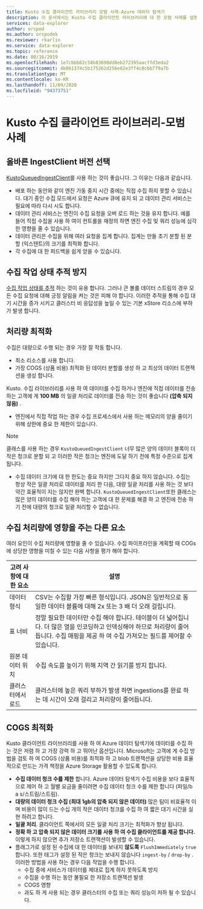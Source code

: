 ```yaml
---
title: Kusto 수집 클라이언트 라이브러리 모범 사례-Azure 데이터 탐색기
description: 이 문서에서는 Kusto 수집 클라이언트 라이브러리에 대 한 모범 사례를 설명 합니다.
services: data-explorer
author: orspod
ms.author: orspodek
ms.reviewer: rkarlin
ms.service: data-explorer
ms.topic: reference
ms.date: 08/16/2019
ms.openlocfilehash: 1e7cbbb62c58b83690dd8eb272395aacffd3eda2
ms.sourcegitcommit: 4b061374c5b175262d256e82e3ff4c0cbb779a7b
ms.translationtype: MT
ms.contentlocale: ko-KR
ms.lasthandoff: 11/09/2020
ms.locfileid: "94373751"
---
```

# <a name="kusto-ingest-client-library---best-practices"></a>Kusto 수집 클라이언트 라이브러리-모범 사례

## <a name="select-the-right-ingestclient-flavor"></a>올바른 IngestClient 버전 선택

[KustoQueuedIngestClient](kusto-ingest-client-reference.md#interface-ikustoqueuedingestclient)를 사용 하는 것이 좋습니다. 그 이유는 다음과 같습니다.
* 배포 하는 동안와 같이 엔진 가동 중지 시간 중에는 직접 수집 하지 못할 수 있습니다. 대기 중인 수집 모드에서 요청은 Azure 큐에 유지 되 고 데이터 관리 서비스는 필요에 따라 다시 시도 합니다.
* 데이터 관리 서비스는 엔진이 수집 요청을 오버 로드 하는 것을 유지 합니다. 예를 들어 직접 수집을 사용 하 여이 컨트롤을 재정의 하면 엔진 수집 및 쿼리 성능에 심각한 영향을 줄 수 있습니다.
* 데이터 관리은 수집을 위해 여러 요청을 집계 합니다. 집계는 만들 초기 분할 된 분할 (익스텐트)의 크기를 최적화 합니다.
* 각 수집에 대 한 피드백을 쉽게 얻을 수 있습니다.

## <a name="avoid-tracking-ingest-operation-status"></a>수집 작업 상태 추적 방지

[수집 작업 상태를 추적](kusto-ingest-client-status.md#tracking-ingestion-status-kustoqueuedingestclient) 하는 것이 유용 합니다. 그러나 큰 볼륨 데이터 스트림의 경우 모든 수집 요청에 대해 긍정 알림을 켜는 것은 피해 야 합니다. 이러한 추적을 통해 수집 대기 시간을 증가 시키고 클러스터 비 응답성을 높일 수 있는 기본 xStore 리소스에 부하가 발생 합니다.

## <a name="optimizing-for-throughput"></a>처리량 최적화

수집은 대량으로 수행 되는 경우 가장 잘 작동 합니다. 
* 최소 리소스를 사용 합니다.
* 가장 COGS (상품 비용) 최적화 된 데이터 분할를 생성 하 고 최상의 데이터 트랜잭션을 생성 합니다.

Kusto. 수집 라이브러리를 사용 하 여 데이터를 수집 하거나 엔진에 직접 데이터를 전송 하는 고객에 게 **100 MB** 의 일괄 처리로 데이터를 전송 하는 것이 좋습니다 **(압축 되지 않음)** .
* 엔진에서 직접 작업 하는 경우 수집 프로세스에서 사용 하는 메모리의 양을 줄이기 위해 상한에 중요 한 제한이 있습니다. 

> [!NOTE]
> 클래스를 사용 하는 경우 `KustoQueuedIngestClient` 너무 많은 양의 데이터 블록이 더 작은 청크로 분할 되 고 이러한 작은 청크는 엔진에 도달 하기 전에 특정 수준으로 집계 됩니다.

* 수집 데이터 크기에 대 한 한도는 중요 하지만 그다지 중요 하지 않습니다. 수집는 항상 작은 일괄 처리로 데이터를 처리 한 다음, 대량 일괄 처리를 사용 하는 것 보다 약간 효율적이 지는 않지만 완벽 합니다. `KustoQueuedIngestClient`또한 클래스는 많은 양의 데이터를 수집 해야 하는 고객에 대 한 문제를 해결 하 고 엔진에 전송 하기 전에 대량의 청크로 일괄 처리할 수 없습니다.

## <a name="other-factors-that-impact-ingestion-throughput"></a>수집 처리량에 영향을 주는 다른 요소

여러 요인이 수집 처리량에 영향을 줄 수 있습니다. 수집 파이프라인을 계획할 때 COGs에 상당한 영향을 미칠 수 있는 다음 사항을 평가 해야 합니다.

| 고려 사항에 대 한 요소 |  설명                                                                                              |
|--------------------------|-----------------------------------------------------------------------------------------------------------|
| 데이터 형식              | CSV는 수집할 가장 빠른 형식입니다. JSON은 일반적으로 동일한 데이터 볼륨에 대해 2x 또는 3 배 더 오래 걸립니다.|
| 표 너비              | 정말 필요한 데이터만 수집 해야 합니다. 테이블이 더 넓어집니다. 더 많은 열을 인코딩하고 인덱싱해야 하므로 처리량이 줄어듭니다. 수집 매핑을 제공 하 여 수집 가져오는 필드를 제어할 수 있습니다.       |
| 원본 데이터 위치     | 수집 속도를 높이기 위해 지역 간 읽기를 방지 합니다.                                                       |
| 클러스터에서 로드      | 클러스터에 높은 쿼리 부하가 발생 하면 ingestions를 완료 하는 데 시간이 오래 걸리고 처리량이 줄어듭니다.|

## <a name="optimizing-for-cogs"></a>COGS 최적화

Kusto 클라이언트 라이브러리를 사용 하 여 Azure 데이터 탐색기에 데이터를 수집 하는 것은 저렴 하 고 가장 강력 하 고 뛰어난 옵션입니다. Microsoft는 고객에 게 수집 방법을 검토 하 여 COGS (상품 비용)를 최적화 하 고 blob 트랜잭션을 상당한 비용 효율적으로 만드는 가격 책정을 Azure Storage 활용할 수 있도록 합니다.

* **수집 데이터 청크 수를 제한** 합니다.
    Azure 데이터 탐색기 수집 비용을 보다 효율적으로 제어 하 고 월별 요금을 줄이려면 수집 데이터 청크 수를 제한 합니다 (파일/b a s/스트림/스트림).
* **대량의 데이터 청크 수집 (최대 1gb의 압축 되지 않은 데이터)** 
    많은 팀이 비효율적 이며 비용이 많이 드는 수십 개의 작은 데이터 청크를 수집 하 여 짧은 대기 시간을 실현 하려고 합니다. 
* **일괄 처리**. 클라이언트 쪽에서의 모든 일괄 처리 크기는 최적화가 향상 됩니다. 
* **정확 하 고 압축 되지 않은 데이터 크기를 사용 하 여 수집 클라이언트를 제공 합니다.**
    이렇게 하지 않으면 추가 저장소 트랜잭션이 발생할 수 있습니다.
* 플래그가로 설정 된 수집에 대 한 데이터를 보내지 **않도록** `FlushImmediately` `true` 합니다. 또한 태그가 설정 된 작은 청크는 보내지 않습니다 `ingest-by` / `drop-by` . 이러한 방법을 사용 하는 경우 다음 작업을 수행 합니다.
     * 수집 중에 서비스가 데이터를 제대로 집계 하지 못하도록 방지
     * 수집을 수행 하는 동안 불필요 한 저장소 트랜잭션 발생
     * COGS 영향 
     * 과도 하 게 사용 되는 경우 클러스터의 수집 또는 쿼리 성능이 저하 될 수 있습니다.

